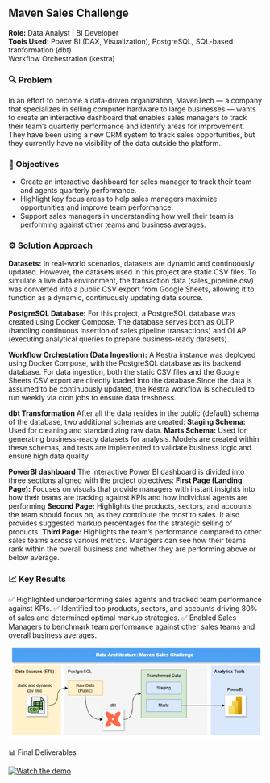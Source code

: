 ## Maven Sales Challenge

**Role:** Data Analyst | BI Developer <br>
**Tools Used:** Power BI (DAX, Visualization), PostgreSQL, SQL-based tranformation (dbt) <br>
                Workflow Orchestration (kestra) 

### 🔍 Problem
In an effort to become a data-driven organization, MavenTech — a company that specializes in selling computer hardware to large businesses — wants to create an interactive dashboard that enables sales managers to track their team’s quarterly performance and identify areas for improvement. They have been using a new CRM system to track sales opportunities, but they currently have no visibility of the data outside the platform.

### 🎯 Objectives  
- Create an interactive dashboard for sales manager to track their team and agents quarterly performance.
- Highlight key focus areas to help sales managers maximize opportunities and improve team performance.
- Support sales managers in understanding how well their team is performing against other teams and business averages.

### ⚙️ Solution Approach

**Datasets:**
In real-world scenarios, datasets are dynamic and continuously updated. However, the datasets used in this project are static CSV files. To simulate a live data environment, the transaction data (sales_pipeline.csv) was converted into a public CSV export from Google Sheets, allowing it to function as a dynamic, continuously updating data source.

**PostgreSQL Database:**
For this project, a PostgreSQL database was created using Docker Compose. The database serves both as OLTP (handling continuous insertion of sales pipeline transactions) and OLAP (executing analytical queries to prepare business-ready datasets).

**Workflow Orchestation (Data Ingestion):**
A Kestra instance was deployed using Docker Compose, with the PostgreSQL database as its backend database. For data ingestion, both the static CSV files and the Google Sheets CSV export are directly loaded into the database.Since the data is assumed to be continuously updated, the Kestra workflow is scheduled to run weekly via cron jobs to ensure data freshness.

**dbt Transformation**
After all the data resides in the public (default) schema of the database, two additional schemas are created:
**Staging Schema:** Used for cleaning and standardizing raw data.
**Marts Schema:** Used for generating business-ready datasets for analysis.
Models are created within these schemas, and tests are implemented to validate business logic and ensure high data quality.

**PowerBI dashboard**
The interactive Power BI dashboard is divided into three sections aligned with the project objectives:
**First Page (Landing Page):** Focuses on visuals that provide managers with instant insights into how their teams are tracking against KPIs and how individual agents are performing
**Second Page:** Highlights the products, sectors, and accounts the team should focus on, as they contribute the most to sales. It also provides suggested markup percentages for the strategic selling of products.
**Third Page:** Highlights the team’s performance compared to other sales teams across various metrics. Managers can see how their teams rank within the overall business and whether they are performing above or below average.

### 📈 Key Results

✅ Highlighted underperforming sales agents and tracked team performance against KPIs.
✅ Identified top products, sectors, and accounts driving 80% of sales and determined optimal markup strategies.
✅ Enabled Sales Managers to benchmark team performance against other sales teams and overall business averages.

![Data Architecture](https://github.com/salacjamesrhode77/portfolio_assets/blob/main/images/maven_sales_challenge/data_architecture.jpg?raw=true)

📊 Final Deliverables

[![Watch the demo](https://img.youtube.com/vi/suQ2LIrzfYU/maxresdefault.jpg)](https://www.youtube.com/watch?v=suQ2LIrzfYU)


